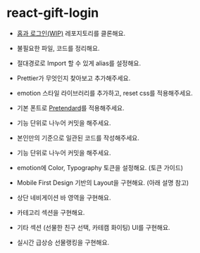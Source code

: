 # react-gift-login

- [홈과 로그인(WIP)](https://edu.nextstep.camp/s/0eoNzeZS/ls/apXa9q5z) 레포지토리를 클론해요.
- 불필요한 파일, 코드를 정리해요.
- 절대경로로 Import 할 수 있게 alias를 설정해요.
- Prettier가 무엇인지 찾아보고 추가해주세요.
- emotion 스타일 라이브러리를 추가하고, reset css를 적용해주세요.
- 기본 폰트로 [Pretendard](https://github.com/orioncactus/pretendard)를 적용해주세요.
- 기능 단위로 나누어 커밋을 해주세요.

- 본인만의 기준으로 일관된 코드를 작성해주세요.
- 기능 단위로 나누어 커밋을 해주세요.
- emotion에 Color, Typography 토큰을 설정해요. (토큰 가이드)
- Mobile First Design 기반의 Layout을 구현해요. (아래 설명 참고)
- 상단 네비게이션 바 영역을 구현해요.
- 카테고리 섹션을 구현해요.
- 기타 섹션 (선물한 친구 선택, 카테캠 화이팅) UI를 구현해요.
- 실시간 급상승 선물랭킹을 구현해요.
